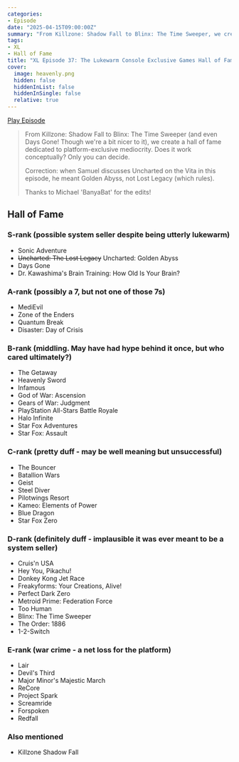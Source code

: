 ```yaml
---
categories:
- Episode
date: "2025-04-15T09:00:00Z"
summary: "From Killzone: Shadow Fall to Blinx: The Time Sweeper, we create a hall of fame dedicated to platform-exclusive mediocrity."
tags:
- XL
- Hall of Fame
title: "XL Episode 37: The Lukewarm Console Exclusive Games Hall of Fame"
cover: 
  image: heavenly.png
  hidden: false
  hiddenInList: false
  hiddenInSingle: false
  relative: true
---
```


[Play Episode](https://www.patreon.com/posts/xl-episode-37-of-126670949)
> From Killzone: Shadow Fall to Blinx: The Time Sweeper (and even Days Gone! Though we're a bit nicer to it), we create a hall of fame dedicated to platform-exclusive mediocrity. Does it work conceptually? Only you can decide.
>
> Correction: when Samuel discusses Uncharted on the Vita in this episode, he meant Golden Abyss, not Lost Legacy (which rules).
>
> Thanks to Michael 'BanyaBat' for the edits!

## Hall of Fame

### S-rank (possible system seller despite being utterly lukewarm)
- Sonic Adventure
- ~~Uncharted: The Lost Legacy~~ Uncharted: Golden Abyss
- Days Gone
- Dr. Kawashima's Brain Training: How Old Is Your Brain?

### A-rank (possibly a 7, but not one of those 7s)
- MediEvil
- Zone of the Enders
- Quantum Break
- Disaster: Day of Crisis

### B-rank (middling. May have had hype behind it once, but who cared ultimately?)
- The Getaway
- Heavenly Sword
- Infamous
- God of War: Ascension
- Gears of War: Judgment
- PlayStation All-Stars Battle Royale
- Halo Infinite
- Star Fox Adventures
- Star Fox: Assault

### C-rank (pretty duff - may be well meaning but unsuccessful)
- The Bouncer
- Batallion Wars
- Geist
- Steel Diver
- Pilotwings Resort
- Kameo: Elements of Power
- Blue Dragon
- Star Fox Zero

### D-rank (definitely duff - implausible it was ever meant to be a system seller)
- Cruis'n USA
- Hey You, Pikachu!
- Donkey Kong Jet Race
- Freakyforms: Your Creations, Alive!
- Perfect Dark Zero
- Metroid Prime: Federation Force
- Too Human
- Blinx: The Time Sweeper 
- The Order: 1886
- 1-2-Switch

### E-rank (war crime - a net loss for the platform)
- Lair
- Devil's Third
- Major Minor's Majestic March
- ReCore
- Project Spark
- Screamride
- Forspoken
- Redfall

### Also mentioned
- Killzone Shadow Fall